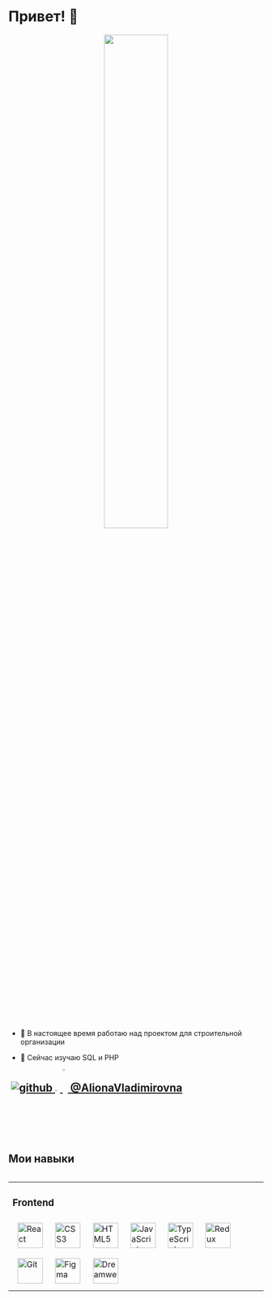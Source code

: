 <h1>Привет! 👋</h1>
<div align="center">
 
<div align="center">
<img src="https://sun9-24.userapi.com/impg/VzVUDRp2x4OYZIXmBiME8XIujMgwygoQeeYyQA/JD_oR_xqjEE.jpg?size=1917x783&quality=95&sign=ea9996aa9a39099cd63e7290d51b15ac&type=album" align="center" style="width: 50%" />
  
  </div>
  
  
  <div align="left">

- 🔭 В настоящее время работаю над проектом для строительной организации  
  
- 🌱 Сейчас изучаю SQL и PHP  
  
  
</div>
  
 <h2 align="left" style="margin: 0px;>Мои контакты</h2> 
   
<div align="left">
	
 <a href="https://github.com/AlionaKulikova" target="_blank">
<img src=https://img.shields.io/badge/github-%2324292e.svg?&style=for-the-badge&logo=github&logoColor=white alt=github style="margin-left: 5px;" />
</a>
	
 
<a href="mailto:alionakulikova888@yandex.ru">
<img src="https://sun9-22.userapi.com/impg/hUDUqCni-k_8xKXQnosuaZ_nYPVDhfvU1E-1vg/JhNi-v4yNGo.jpg?size=464x350&quality=95&sign=b2e6826eda464ac9eabca69551cdefa1&type=album" alt=почта  style="width: 2%" style="margin-left: 5px;> 
</a> 
	<a href="https://t.me/AlionaVladimirovna">
	<img src="https://static.tildacdn.com/tild6661-3337-4233-a336-353530363538/telegram-1.png" align="center" style="width: 2%" /> @AlionaVladimirovna
		</a>
</div> 

 
 
 

  

  
  <br/>
  

 <h2  align="left" >Мои навыки</h2> 
<table align="left"><tr><td valign="top" width="33%">



### Frontend  
<div align="left">  
<a href="https://reactjs.org/" target="_blank"><img style="margin: 10px" src="https://profilinator.rishav.dev/skills-assets/react-original-wordmark.svg" alt="React" height="50" /></a>  
<a href="https://www.w3schools.com/css/" target="_blank"><img style="margin: 10px" src="https://profilinator.rishav.dev/skills-assets/css3-original-wordmark.svg" alt="CSS3" height="50" /></a>  
<a href="https://en.wikipedia.org/wiki/HTML5" target="_blank"><img style="margin: 10px" src="https://profilinator.rishav.dev/skills-assets/html5-original-wordmark.svg" alt="HTML5" height="50" /></a>  
<a href="https://www.javascript.com/" target="_blank"><img style="margin: 10px" src="https://profilinator.rishav.dev/skills-assets/javascript-original.svg" alt="JavaScript" height="50" /></a>  
<a href="https://www.typescriptlang.org/" target="_blank"><img style="margin: 10px" src="https://profilinator.rishav.dev/skills-assets/typescript-original.svg" alt="TypeScript" height="50" /></a>  
<a href="https://redux.js.org/" target="_blank"><img style="margin: 10px" src="https://profilinator.rishav.dev/skills-assets/redux-original.svg" alt="Redux" height="50" /></a>  
<a href="https://github.com/" target="_blank"><img style="margin: 10px" src="https://profilinator.rishav.dev/skills-assets/git-scm-icon.svg" alt="Git" height="50" /></a>  
<a href="https://www.figma.com/" target="_blank"><img style="margin: 10px" src="https://profilinator.rishav.dev/skills-assets/figma-icon.svg" alt="Figma" height="50" /></a>  
<a href="https://www.adobe.com/in/products/dreamweaver.html" target="_blank"><img style="margin: 10px" src="https://profilinator.rishav.dev/skills-assets/adobedreamweaver.png" alt="Dreamweaver " height="50" /></a>  
</div>
</table>  

<br/>  

